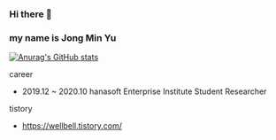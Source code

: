 ### Hi there 👋
### my name is Jong Min Yu
[![Anurag's GitHub stats](https://github-readme-stats.vercel.app/api?username=whdals7337)](https://github.com/anuraghazra/github-readme-stats)

career
  - 2019.12 ~ 2020.10 hanasoft Enterprise Institute Student Researcher
 
tistory
  - https://wellbell.tistory.com/
